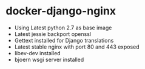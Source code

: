 # docker-django-nginx

* Using Latest python 2.7 as base image
* Latest jessie backport openssl
* Gettext installed for Django translations
* Latest stable nginx with port 80 and 443 exposed
* libev-dev installed
* bjoern wsgi server installed
